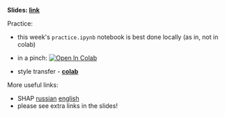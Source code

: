 __Slides: [link](https://disk.yandex.ru/i/Y2wH3vy57S03dw)__ 


Practice: 
- this week's `practice.ipynb` notebook is best done locally (as in, not in colab)
- in a pinch: [![Open In Colab](https://colab.research.google.com/assets/colab-badge.svg)](https://colab.research.google.com/github/yandexdataschool/Practical_DL/blob/spring23/week05_interpretability/practice.ipynb)

- style transfer - __[colab](https://colab.research.google.com/github/yandexdataschool/Practical_DL/blob/fall22/week05_interpretability/practice.ipynb)__


More useful links:
- SHAP [russian](https://www.youtube.com/watch?v=FEg7JiubxLU) [english](https://www.youtube.com/watch?v=ngOBhhINWb8)
- please see extra links in the slides!
